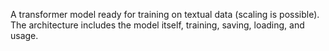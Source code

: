 A transformer model ready for training on textual data (scaling is possible). The architecture includes the model itself, training, saving, loading, and usage.

